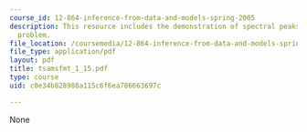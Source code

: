 ```yaml
---
course_id: 12-864-inference-from-data-and-models-spring-2005
description: This resource includes the demonstration of spectral peaks to solve a
  problem.
file_location: /coursemedia/12-864-inference-from-data-and-models-spring-2005/c0e34b828988a115c6f6ea786663697c_tsamsfmt_1_15.pdf
file_type: application/pdf
layout: pdf
title: tsamsfmt_1_15.pdf
type: course
uid: c0e34b828988a115c6f6ea786663697c

---
```

None
